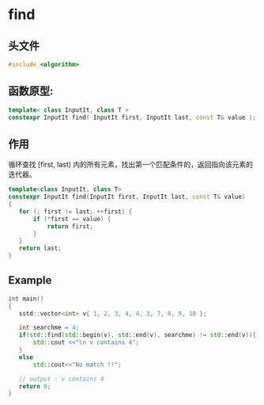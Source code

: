 # find

## 头文件
```cpp
#include <algorithm>  
```

## 函数原型:

```cpp
template< class InputIt, class T >
constexpr InputIt find( InputIt first, InputIt last, const T& value );
```

## 作用
 循环查找 [first, last) 内的所有元素，找出第一个匹配条件的，返回指向该元素的迭代器。 
 
 ```cpp
template<class InputIt, class T>
constexpr InputIt find(InputIt first, InputIt last, const T& value)
{
    for (; first != last; ++first) {
        if (*first == value) {
            return first;
        }
    }
    return last;
}
 ```


  ## Example
  
 ```cpp
int main()
{
    sstd::vector<int> v{ 1, 2, 3, 4, 4, 3, 7, 8, 9, 10 };

    int searchme = 4;
    if(std::find(std::begin(v), std::end(v), searchme) != std::end(v)){
        std::cout <<"\n v contains 4";
    }
    else
        std::cout<<"No match !!";

    // output : v contains 4
    return 0;
}
 ```
